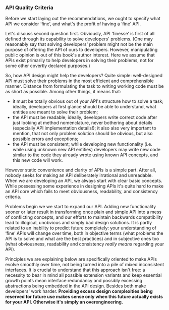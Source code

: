 ### API Quality Criteria

Before we start laying out the recommendations, we ought to specify what API we consider ‘fine’, and what's the profit of having a ‘fine’ API.

Let's discuss second question first. Obviously, API ‘finesse’ is first of all defined through its capability to solve developers' problems. (One may reasonably say that solving developers' problem might not be the main purpose of offering the API of ours to developers. However, manipulating public opinion is out of this book's author interest. Here we assume that APIs exist primarily to help developers in solving their problems, not for some other covertly declared purposes.)

So, how API design might help the developers? Quite simple: well-designed API must solve their problems in the most efficient and comprehensible manner. Distance from formulating the task to writing working code must be as short as possible. Among other things, it means that:
  * it must be totally obvious out of your API's structure how to solve a task; ideally, developers at first glance should be able to understand, what entities are meant to solve their problem;
  * the API must be readable; ideally, developers write correct code after just looking at method nomenclature, never bothering about details (especially API implementation details!); it also also very important to mention, that not only problem solution should be obvious, but also possible errors and exceptions;
  * the API must be consistent; while developing new functionality (i.e. while using unknown new API entities) developers may write new code similar to the code they already wrote using known API concepts, and this new code will work.

However static convenience and clarity of APIs is a simple part. After all, nobody seeks for making an API deliberately irrational and unreadable. When we are developing an API, we always start with clear basic concepts. While possessing some experience in designing APIs it's quite hard to make an API core which fails to meet obviousness, readability, and consistency criteria.

Problems begin we we start to expand our API. Adding new functionality sooner or later result in transforming once plain and simple API into a mess of conflicting concepts, and our efforts to maintain backwards compatibility lead to illogical, unobvious and simply bad design solutions. It is partly related to an inability to predict future completely: your understanding of ‘fine’ APIs will change over time, both in objective terms (what problems the API is to solve and what are the best practices) and in subjective ones too (what obviousness, readability and consistency *really means* regarding your API).

Principles we are explaining below are specifically oriented to make APIs evolve smoothly over time, not being turned into a pile of mixed inconsistent interfaces. It is crucial to understand that this approach isn't free: a necessity to bear in mind all possible extension variants and keep essential growth points mean interface redundancy and possibly excessing abstractions being embedded in the API design. Besides both make developers' work harder. **Providing excess design complexities being reserved for future use makes sense only when this future actually exists for your API. Otherwise it's simply an overengineering.**

